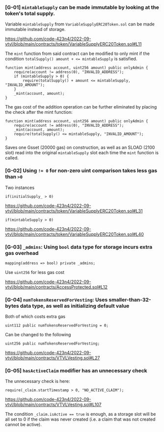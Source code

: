### [G-01] `mintableSupply` can be made immutable by looking at the token's total supply.

Variable `mintableSupply` from `VariableSupplyERC20Token.sol` can be made immutable instead of storage.

https://github.com/code-423n4/2022-09-vtvl/blob/main/contracts/token/VariableSupplyERC20Token.sol#L11

The `mint` function from said contract can be modified to only mint if the condition `totalSupply() amount + <= mintableSupply` is satisfied.

```solidity=
function mint(address account, uint256 amount) public onlyAdmin {
    require(account != address(0), "INVALID_ADDRESS");
    if (mintableSupply > 0) {
        require(totalSupply() + amount <= mintableSupply, "INVALID_AMOUNT");
    }
    _mint(account, amount);
}
```

The gas cost of the addition operation can be further eliminated by placing the check after the mint function:

```solidity=
function mint(address account, uint256 amount) public onlyAdmin {
    require(account != address(0), "INVALID_ADDRESS");
    _mint(account, amount);
    require(totalSupply() <= mintableSupply, "INVALID_AMOUNT");
}
```

Saves one Gsset (20000 gas) on construction, as well as an SLOAD (2100 slot) read into the original `mintableSupply` slot each time the `mint` function is called.

### [G-02] Using `!= 0` for non-zero uint comparison takes less gas than `>0`

Two instances

```solidity=
if(initialSupply_ > 0) 
```

https://github.com/code-423n4/2022-09-vtvl/blob/main/contracts/token/VariableSupplyERC20Token.sol#L31

```solidity=
if(mintableSupply > 0)
```

https://github.com/code-423n4/2022-09-vtvl/blob/main/contracts/token/VariableSupplyERC20Token.sol#L40

### [G-03] `_admins`: Using `bool` data type for storage incurs extra gas overhead

```solidity=
mapping(address => bool) private _admins;
```

Use `uint256` for less gas cost

https://github.com/code-423n4/2022-09-vtvl/blob/main/contracts/AccessProtected.sol#L12

### [G-04] `numTokensReservedForVesting`: Uses smaller-than-32-bytes data type, as well as initializing default value

Both of which costs extra gas

```solidity=
uint112 public numTokensReservedForVesting = 0;
```

Can be changed to the following

```solidity=
uint256 public numTokensReservedForVesting;
```

https://github.com/code-423n4/2022-09-vtvl/blob/main/contracts/VTVLVesting.sol#L27

### [G-05] `hasActiveClaim` modifier has an unnecessary check

The unnecessary check is here:

```solidity=
require(_claim.startTimestamp > 0, "NO_ACTIVE_CLAIM");
```

https://github.com/code-423n4/2022-09-vtvl/blob/main/contracts/VTVLVesting.sol#L107

The condition `_claim.isActive == true` is enough, as a storage slot will be all set to 0 if the claim was never created (i.e. a claim that was not created cannot be active).

